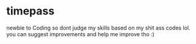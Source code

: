 # timepass
newbie to Coding so dont judge my skills based on my shit ass codes lol.
you can suggest improvements and help me improve tho :) 
